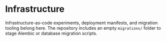 # Infrastructure

Infrastructure-as-code experiments, deployment manifests, and migration tooling belong here. The repository includes an empty `migrations/` folder to stage Alembic or database migration scripts.
